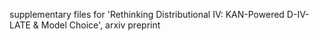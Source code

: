 supplementary files for 'Rethinking Distributional IV: KAN-Powered D-IV-LATE & Model Choice', arxiv preprint
